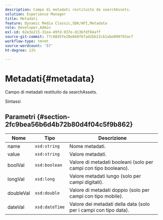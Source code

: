 ```yaml
---
description: Campo di metadati restituito da searchAssets.
solution: Experience Manager
title: Metadati
feature: Dynamic Media Classic,SDK/API,Metadata
role: Developer,Admin
exl-id: 62e3e215-31ea-49fd-937e-d136fdf84aff
source-git-commit: 77c88d5fe20e048f6fad2bb23cb1abe090793acf
workflow-type: tm+mt
source-wordcount: '57'
ht-degree: 12%

---
```


# Metadati{#metadata}

Campo di metadati restituito da searchAssets.

Sintassi

## Parametri {#section-2fc9bea56b6d4b72b80d4f04c5f9b862}

| Nome | Tipo | Descrizione |
|---|---|---|
| name | `xsd:string` | Nome metadati. |
| value | `xsd:string` | Valore metadati. |
| boolVal | `xsd:boolean` | Valore di metadati booleani (solo per campi con tipo booleano). |
| longVal | `xsd:long` | Valore metadati lungo (solo per campi digitati). |
| doubleVal | `xsd:double` | Valore di metadati doppio (solo per campi con tipo mobile). |
| dateVal | `xsd:dateTime` | Valore dei metadati della data (solo per i campi con tipo data). |
